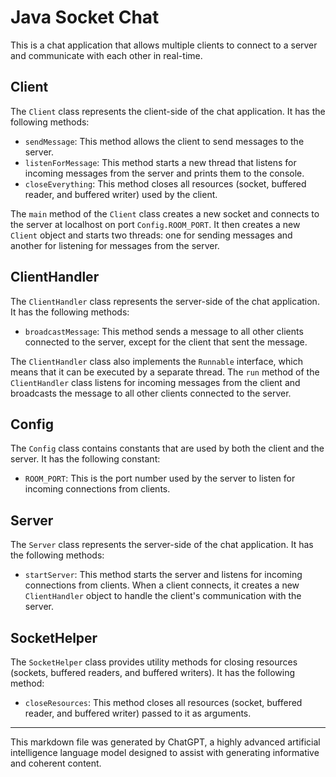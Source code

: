 # Java Socket Chat

This is a chat application that allows multiple clients to connect to a server and communicate with each other in
real-time.

## Client

The `Client` class represents the client-side of the chat application. It has the following methods:

- `sendMessage`: This method allows the client to send messages to the server.
- `listenForMessage`: This method starts a new thread that listens for incoming messages from the server and prints them
  to the console.
- `closeEverything`: This method closes all resources (socket, buffered reader, and buffered writer) used by the client.

The `main` method of the `Client` class creates a new socket and connects to the server at localhost on
port `Config.ROOM_PORT`. It then creates a new `Client` object and starts two threads: one for sending messages and
another for listening for messages from the server.

## ClientHandler

The `ClientHandler` class represents the server-side of the chat application. It has the following methods:

- `broadcastMessage`: This method sends a message to all other clients connected to the server, except for the client
  that sent the message.

The `ClientHandler` class also implements the `Runnable` interface, which means that it can be executed by a separate
thread. The `run` method of the `ClientHandler` class listens for incoming messages from the client and broadcasts the
message to all other clients connected to the server.

## Config

The `Config` class contains constants that are used by both the client and the server. It has the following constant:

- `ROOM_PORT`: This is the port number used by the server to listen for incoming connections from clients.

## Server

The `Server` class represents the server-side of the chat application. It has the following methods:

- `startServer`: This method starts the server and listens for incoming connections from clients. When a client
  connects, it creates a new `ClientHandler` object to handle the client's communication with the server.

## SocketHelper

The `SocketHelper` class provides utility methods for closing resources (sockets, buffered readers, and buffered
writers). It has the following method:

- `closeResources`: This method closes all resources (socket, buffered reader, and buffered writer) passed to it as
  arguments.

---

This markdown file was generated by ChatGPT, a highly advanced artificial intelligence language model designed to assist
with generating informative and coherent content.